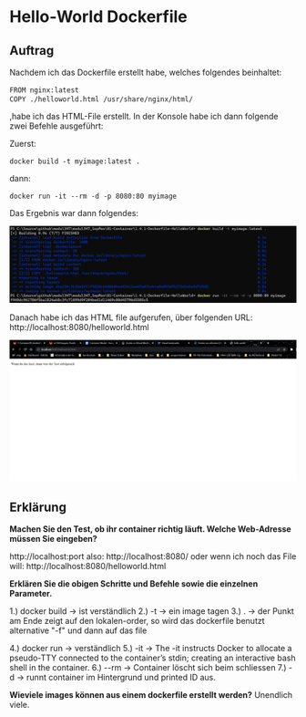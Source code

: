 # Hello-World Dockerfile

## Auftrag

Nachdem ich das Dockerfile erstellt habe, welches folgendes beinhaltet:

```
FROM nginx:latest
COPY ./helloworld.html /usr/share/nginx/html/
```

,habe ich das HTML-File erstellt. In der Konsole habe ich dann folgende zwei Befehle ausgeführt:

Zuerst: 

```
docker build -t myimage:latest .
```

dann: 

```
docker run -it --rm -d -p 8080:80 myimage
```

Das Ergebnis war dann folgendes:

<img src="./images/ergebnis.png">

Danach habe ich das HTML file aufgerufen, über folgenden URL: http://localhost:8080/helloworld.html

<img src="./images/website.png">


## Erklärung

**Machen Sie den Test, ob ihr container richtig läuft. Welche Web-Adresse müssen Sie eingeben?**

http://localhost:port
also: http://localhost:8080/ oder wenn ich noch das File will: http://localhost:8080/helloworld.html

**Erklären Sie die obigen Schritte und Befehle sowie die einzelnen Parameter.**

1.) docker build -> ist verständlich 
2.) -t -> ein image tagen 
3.) . -> der Punkt am Ende zeigt auf den lokalen-order, so wird das dockerfile benutzt alternative "-f" und dann auf das file

4.) docker run -> verständlich
5.) -it -> The -it instructs Docker to allocate a pseudo-TTY connected to the container’s stdin; creating an interactive bash shell in the container.
6.) --rm -> Container löscht sich beim schliessen
7.) -d -> runnt container im Hintergrund und printed ID aus.

**Wieviele images können aus einem dockerfile erstellt werden?**
Unendlich viele.